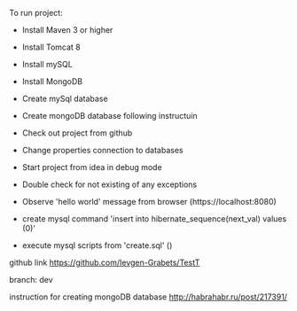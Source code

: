 To run project:

 - Install Maven 3 or higher

 - Install Tomcat 8

 - Install mySQL

 - Install MongoDB

 - Create mySql database

 - Create mongoDB database following instructuin

 - Check out project from github

 - Change properties connection to databases

 - Start project from idea in debug mode

 - Double check for not existing of any exceptions

 - Observe 'hello world' message from browser (https://localhost:8080)
 
 - create mysql command 'insert into hibernate_sequence(next_val) values (0)'

 - execute mysql scripts from 'create.sql' ()


github link https://github.com/Ievgen-Grabets/TestT

branch: dev

instruction for creating mongoDB database http://habrahabr.ru/post/217391/